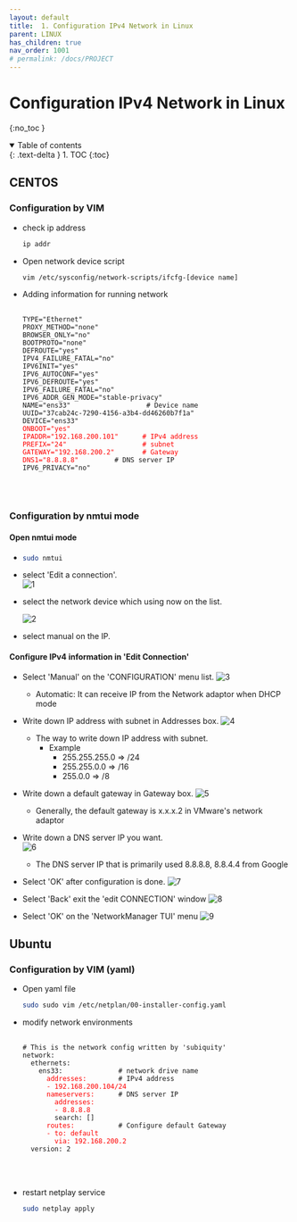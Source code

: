 ```yaml
---
layout: default
title:  1. Configuration IPv4 Network in Linux
parent: LINUX
has_children: true
nav_order: 1001
# permalink: /docs/PROJECT
---
```


# Configuration IPv4 Network in Linux

{:no_toc }

<details open markdown="block">  
  <summary>
    Table of contents
  </summary>
  {: .text-delta }
1. TOC  
{:toc}
</details>

## CENTOS

### Configuration by VIM

* check ip address  

  ```sh
  ip addr
  ```

* Open network device script

  ```sh
  vim /etc/sysconfig/network-scripts/ifcfg-[device name]
  ```

* Adding information for running network

  <table>
    <pre>
      <code class="language-yaml">
  TYPE="Ethernet"
  PROXY_METHOD="none"
  BROWSER_ONLY="no"
  BOOTPROTO="none"
  DEFROUTE="yes"
  IPV4_FAILURE_FATAL="no"
  IPV6INIT="yes"
  IPV6_AUTOCONF="yes"
  IPV6_DEFROUTE="yes"
  IPV6_FAILURE_FATAL="no"
  IPV6_ADDR_GEN_MODE="stable-privacy"
  NAME="ens33"                   # Device name
  UUID="37cab24c-7290-4156-a3b4-dd46260b7f1a"
  DEVICE="ens33"
  <font color="red">ONBOOT="yes"
  IPADDR="192.168.200.101"      # IPv4 address
  PREFIX="24"                   # subnet
  GATEWAY="192.168.200.2"       # Gateway
  DNS1="8.8.8.8"</font>         # DNS server IP
  IPV6_PRIVACY="no"
      </code>
    </pre>
  </table>

### Configuration by nmtui mode  

#### Open nmtui mode

* ```sh
  sudo nmtui
  ```

* select 'Edit a connection'.  
  ![1](/docs/LINUX/1.Configuration-network/pics/1.png)

* select the network device which using now on the list.

  ![2](/docs/LINUX/1.Configuration-network/pics/2.png)

* select manual on the IP.

#### Configure IPv4 information in 'Edit Connection'

* Select 'Manual' on the 'CONFIGURATION' menu list.
  ![3](/docs/LINUX/1.Configuration-network/pics/3.png)
  * Automatic: It can receive IP from the Network adaptor when DHCP mode

* Write down IP address with subnet in Addresses box.
  ![4](/docs/LINUX/1.Configuration-network/pics/4.png)
  * The way to write down IP address with subnet.
    * Example  
      * 255.255.255.0 => /24
      * 255.255.0.0   => /16
      * 255.0.0       => /8

* Write down a default gateway in Gateway box.
  ![5](/docs/LINUX/1.Configuration-network/pics/5.png)
  * Generally, the default gateway is x.x.x.2 in VMware's network adaptor

* Write down a DNS server IP you want.  
  ![6](/docs/LINUX/1.Configuration-network/pics/6.png)
  * The DNS server IP that is primarily used 8.8.8.8, 8.8.4.4 from Google

* Select 'OK' after configuration is done.
  ![7](/docs/LINUX/1.Configuration-network/pics/7.png)

* Select 'Back' exit the 'edit CONNECTION' window
  ![8](/docs/LINUX/1.Configuration-network/pics/8.png)

* Select 'OK' on the 'NetworkManager TUI' menu
  ![9](/docs/LINUX/1.Configuration-network/pics/9.png)

## Ubuntu

### Configuration by VIM (yaml)

* Open yaml file

  ```sh
  sudo sudo vim /etc/netplan/00-installer-config.yaml
  ```

* modify network environments
  <table>
    <pre>
      <code class="language yaml">
  # This is the network config written by 'subiquity'
  network:
    ethernets:
      ens33:              # network drive name
        <font color="red">addresses:</font>        # IPv4 address
        <font color="red">- 192.168.200.104/24
        nameservers:</font>      # DNS server IP
          <font color="red">addresses:
          - 8.8.8.8</font>
          search: []
        <font color="red">routes:</font>           # Configure default Gateway
        <font color="red">- to: default
          via: 192.168.200.2</font>
    version: 2  
      </code>
    </pre>
  </table>
  
* restart netplay service

  ```sh
  sudo netplay apply
  ```